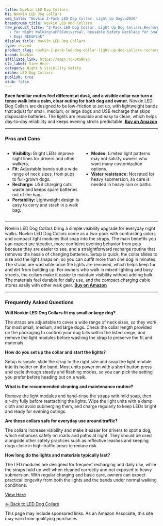 ```yaml
---
title: Novkin LED Dog Collars
h1: Novkin LED Dog Collars
seo_title: "Novkin 2-Pack LED Dog Collar, Light Up Dog\u2026"
breadcrumb_title: Novkin LED Dog Collars
raw_product_title: "2-Pack LED Dog Collar, Light Up Dog Collars,Rechargeable Dog Lights\
  \ for Night Walking\uFF0CUniversal, Reusable Safety Necklace for Small Medium Large\
  \ Dogs RED&Pink"
display_title: Novkin LED Dog Collars
type: review
product_slug: novkin-2-pack-led-dog-collar-light-up-dog-collars-rechargeable-dog-ligh-9d2b2ebd
brand: Novkin
affiliate_link: https://amzn.to/3KSNP8n
cta_label: View Here
category: Night & Visibility Safety
niche: LED Dog Collars
publish: true
stub: false
---
```


<div id="intro" class="full-width">
  <p><strong>Even familiar routes feel different at dusk, and a visible collar can turn a tense walk into a calm, clear outing for both dog and owner.</strong> Novkin LED Dog Collars are designed to be low-friction to set up, with lightweight bands that adjust for small, medium, or large dogs and USB recharge that skips disposable batteries. The lights are reusable and easy to clean, which helps day-to-day reliability and keeps evening strolls predictable. <a href="https://amzn.to/3KSNP8n" rel="nofollow sponsored noopener" target="_blank"><strong>Buy on Amazon</strong></a></p>
</div>

<hr />
<h3 id="pros-cons">Pros and Cons</h3>
<div class="pc-grid" style="display:grid;grid-template-columns:1fr 1fr;gap:16px;">
  <ul>
    <li><strong>Visibility:</strong> Bright LEDs improve sight lines for drivers and other walkers.</li>
    <li><strong>Fit:</strong> Adjustable bands suit a wide range of neck sizes, from pups to full-grown dogs.</li>
    <li><strong>Recharge:</strong> USB charging cuts waste and keeps spare batteries out of the bag.</li>
    <li><strong>Portability:</strong> Lightweight design is easy to carry and stash in a walk bag.</li>
  </ul>
  <ul>
    <li><strong>Modes:</strong> Limited light patterns may not satisfy owners who want many customization options.</li>
    <li><strong>Water resistance:</strong> Not rated for heavy submersion, so care is needed in heavy rain or baths.</li>
  </ul>
</div>
<hr />

<div class="full-width">
  <p>Novkin LED Dog Collars bring a simple visibility upgrade for everyday night walks. Novkin LED Dog Collars come as a two-pack with contrasting colors and compact light modules that snap into the straps. The main benefits you can expect are steadier, more confident evening behavior from pets because they are easier to see, and a straightforward recharge routine that removes the hassle of changing batteries. Setup is quick, the collar slides to size and the light snaps on, so you can outfit more than one dog in minutes. The straps are washable once the lights are removed, which helps keep fur and dirt from building up. For owners who walk in mixed lighting and busy streets, the collars make it easier to maintain visibility without adding bulk. The materials feel durable for daily use, and the compact charging cable stores easily with other walk gear. <a href="https://amzn.to/3KSNP8n" rel="nofollow sponsored noopener" target="_blank"><strong>Buy on Amazon</strong></a></p>
</div>

<hr />
<h3 id="faqs">Frequently Asked Questions</h3>

<p><strong>Will Novkin LED Dog Collars fit my small or large dog?</strong></p>
<p>The straps are adjustable to cover a wide range of neck sizes, so they work for most small, medium, and large dogs. Check the collar length provided on the packaging to confirm your dog falls within the listed range, and remove the light modules before washing the strap to preserve the fit and materials.</p>

<p><strong>How do you set up the collar and start the lights?</strong></p>
<p>Setup is simple, slide the strap to the right size and snap the light module into its holder on the band. Most units power on with a short button press and cycle through steady and flashing modes, so you can pick the setting you prefer before heading out on a walk.</p>

<p><strong>What is the recommended cleaning and maintenance routine?</strong></p>
<p>Remove the light modules and hand-rinse the straps with mild soap, then air-dry fully before reattaching the lights. Wipe the light units with a damp cloth and avoid submerging them, and charge regularly to keep LEDs bright and ready for evening outings.</p>

<p><strong>Are these collars safe for everyday use around traffic?</strong></p>
<p>The collars increase visibility and make it easier for drivers to spot a dog, which enhances safety on roads and paths at night. They should be used alongside other safety practices such as reflective leashes and keeping dogs close in high-traffic areas to reduce risk.</p>

<p><strong>How long do the lights and materials typically last?</strong></p>
<p>The LED modules are designed for frequent recharging and daily use, while the straps hold up well when cleaned correctly and not exposed to heavy submersion. With regular charging and basic care, owners can expect practical longevity from both the lights and the bands under normal walking conditions.</p>
<p><a class="btn" href="https://amzn.to/3KSNP8n" target="_blank" rel="nofollow sponsored noopener">View Here</a></p>
<p><a href="/roundups/night-visibility-safety/led-dog-collars/">← Back to LED Dog Collars</a></p>
<aside class="disclosure">This page may include sponsored links. As an Amazon Associate, this site may earn from qualifying purchases.</aside>
